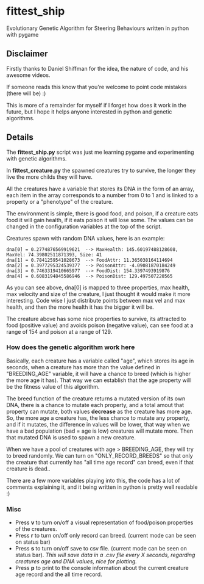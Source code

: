 # fittest_ship
Evolutionary Genetic Algorithm for Steering Behaviours written in python with pygame

## Disclaimer

Firstly thanks to Daniel Shiffman for the idea, the nature of code, and his awesome videos.

If someone reads this know that you're welcome to point code mistakes (there will be) :)

This is more of a remainder for myself if I forget how does it work in the future, but I hope it helps anyone interested in python and genetic algorithms.

## Details

The **fittest_ship.py** script was just me learning pygame and experimenting with genetic algorithms.


In **fittest_creature.py** the spawned creatures try to survive, the longer they live the more childs they will have.

All the creatures have a variable that stores its DNA in the form of an array, each item in the array corresponds to a number from 0 to 1 and is linked to a property or a "phenotype" of the creature.


The environment is simple, there is good food, and poison, if a creature eats food it will gain health, if it eats poison it will lose some. The values can be changed in the configuration variables at the top of the script.

Creatures spawn with random DNA values, here is an example:

```
dna[0] = 0.2774876569919621  --> MaxHealth: 145.60197488128608, MaxVel: 74.39802511871393, Size: 41
dna[1] = 0.7841259541028673  --> FoodAttr: 11.365038164114694
dna[2] = 0.3977295324539377  --> PoisonAttr: -4.09081870184249
dna[3] = 0.7463319410665977  --> FoodDist: 154.3397493919876
dna[4] = 0.6083194845586946  --> PoisonDist: 129.497507220565
```

As you can see above, dna[0] is mapped to three properties, max health, max velocity and size of the creature, I just thought it would make it more interesting. Code wise I just distribute points between max vel and max health, and then the more health it has the bigger it will be.

The creature above has some nice properties to survive, its attracted to food (positive value) and avoids poison (negative value), can see food at a range of 154 and poison at a range of 129.


### How does the genetic algorithm work here

Basically, each creature has a variable called "age", which stores its age in seconds, when a creature has more than the value defined in "BREEDING_AGE" variable, it will have a chance to breed (which is higher the more age it has). That way we can establish that the age property will be the fitness value of this algorithm.


The breed function of the creature returns a mutated version of its own DNA, there is a chance to mutate each property, and a total amout that property can mutate, both values **decrease** as the creature has more age.
So, the more age a creature has, the less chance to mutate any property, and if it mutates, the difference in values will be lower, that way when we have a bad population (bad = age is low) creatures will mutate more.
Then that mutated DNA is used to spawn a new creature.

When we have a pool of creatures with age > BREEDING_AGE, they will try to breed randomly. We can turn on "ONLY_RECORD_BREEDS" so that only the creature that currently has "all time age record" can breed, even if that creature is dead..

There are a few more variables playing into this, the code has a lot of comments explaining it, and it being written in python is pretty well readable :)

### Misc

- Press **v** to turn on/off a visual representation of food/poison properties of the creatures.
- Press **r** to turn on/off only record can breed. (current mode can be seen on status bar)
- Press **s** to turn on/off save to csv file. (current mode can be seen on status bar).
_This will save data in a .csv file every X seconds, regarding creatures age and DNA values, nice for plotting._
- Press **p** to print to the console information about the current creature age record and the all time record.
